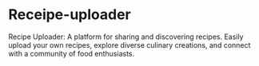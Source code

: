 # Receipe-uploader
Recipe Uploader: A platform for sharing and discovering recipes. Easily upload your own recipes, explore diverse culinary creations, and connect with a community of food enthusiasts.
